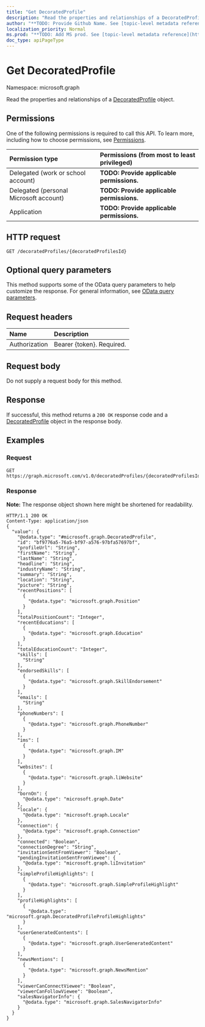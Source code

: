 ```yaml
---
title: "Get DecoratedProfile"
description: "Read the properties and relationships of a DecoratedProfile object."
author: "**TODO: Provide Github Name. See [topic-level metadata reference](https://msgo.azurewebsites.net/add/document/guidelines/metadata.html#topic-level-metadata)**"
localization_priority: Normal
ms.prod: "**TODO: Add MS prod. See [topic-level metadata reference](https://msgo.azurewebsites.net/add/document/guidelines/metadata.html#topic-level-metadata)**"
doc_type: apiPageType
---
```


# Get DecoratedProfile
Namespace: microsoft.graph

Read the properties and relationships of a [DecoratedProfile](../resources/decoratedprofile.md) object.

## Permissions
One of the following permissions is required to call this API. To learn more, including how to choose permissions, see [Permissions](/concepts/permissions-reference.md).

|Permission type|Permissions (from most to least privileged)|
|:---|:---|
|Delegated (work or school account)|**TODO: Provide applicable permissions.**|
|Delegated (personal Microsoft account)|**TODO: Provide applicable permissions.**|
|Application|**TODO: Provide applicable permissions.**|

## HTTP request

<!-- {
  "blockType": "ignored"
}
-->
``` http
GET /decoratedProfiles/{decoratedProfilesId}
```

## Optional query parameters
This method supports some of the OData query parameters to help customize the response. For general information, see [OData query parameters](/graph/query-parameters).

## Request headers
|Name|Description|
|:---|:---|
|Authorization|Bearer {token}. Required.|

## Request body
Do not supply a request body for this method.

## Response

If successful, this method returns a `200 OK` response code and a [DecoratedProfile](../resources/decoratedprofile.md) object in the response body.

## Examples

### Request
<!-- {
  "blockType": "request",
  "name": "get_decoratedprofile"
}
-->
``` http
GET https://graph.microsoft.com/v1.0/decoratedProfiles/{decoratedProfilesId}
```


### Response
**Note:** The response object shown here might be shortened for readability.
<!-- {
  "blockType": "response",
  "truncated": true,
  "@odata.type": "microsoft.graph.DecoratedProfile"
}
-->
``` http
HTTP/1.1 200 OK
Content-Type: application/json
{
  "value": {
    "@odata.type": "#microsoft.graph.DecoratedProfile",
    "id": "bf9776a5-76a5-bf97-a576-97bfa57697bf",
    "profileUrl": "String",
    "firstName": "String",
    "lastName": "String",
    "headline": "String",
    "industryName": "String",
    "summary": "String",
    "location": "String",
    "picture": "String",
    "recentPositions": [
      {
        "@odata.type": "microsoft.graph.Position"
      }
    ],
    "totalPositionCount": "Integer",
    "recentEducations": [
      {
        "@odata.type": "microsoft.graph.Education"
      }
    ],
    "totalEducationCount": "Integer",
    "skills": [
      "String"
    ],
    "endorsedSkills": [
      {
        "@odata.type": "microsoft.graph.SkillEndorsement"
      }
    ],
    "emails": [
      "String"
    ],
    "phoneNumbers": [
      {
        "@odata.type": "microsoft.graph.PhoneNumber"
      }
    ],
    "ims": [
      {
        "@odata.type": "microsoft.graph.IM"
      }
    ],
    "websites": [
      {
        "@odata.type": "microsoft.graph.liWebsite"
      }
    ],
    "bornOn": {
      "@odata.type": "microsoft.graph.Date"
    },
    "locale": {
      "@odata.type": "microsoft.graph.Locale"
    },
    "connection": {
      "@odata.type": "microsoft.graph.Connection"
    },
    "connected": "Boolean",
    "connectionDegree": "String",
    "invitationSentFromViewer": "Boolean",
    "pendingInvitationSentFromViewee": {
      "@odata.type": "microsoft.graph.liInvitation"
    },
    "simpleProfileHighlights": [
      {
        "@odata.type": "microsoft.graph.SimpleProfileHighlight"
      }
    ],
    "profileHighlights": [
      {
        "@odata.type": "microsoft.graph.DecoratedProfileProfileHighlights"
      }
    ],
    "userGeneratedContents": [
      {
        "@odata.type": "microsoft.graph.UserGeneratedContent"
      }
    ],
    "newsMentions": [
      {
        "@odata.type": "microsoft.graph.NewsMention"
      }
    ],
    "viewerCanConnectViewee": "Boolean",
    "viewerCanFollowViewee": "Boolean",
    "salesNavigatorInfo": {
      "@odata.type": "microsoft.graph.SalesNavigatorInfo"
    }
  }
}
```

